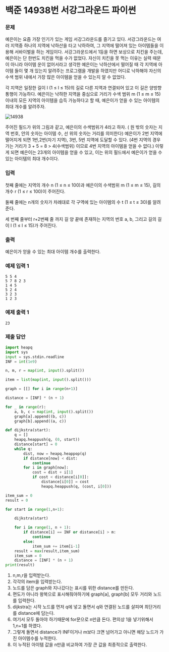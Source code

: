 # 백준 14938번 서강그라운드 파이썬

### 문제

예은이는 요즘 가장 인기가 있는 게임 서강그라운드를 즐기고 있다. 서강그라운드는 여러 지역중 하나의 지역에 낙하산을 타고 낙하하여, 그 지역에 떨어져 있는 아이템들을 이용해 서바이벌을 하는 게임이다. 서강그라운드에서 1등을 하면 보상으로 치킨을 주는데, 예은이는 단 한번도 치킨을 먹을 수가 없었다. 자신이 치킨을 못 먹는 이유는 실력 때문이 아니라 아이템 운이 없어서라고 생각한 예은이는 낙하산에서 떨어질 때 각 지역에 아이템 들이 몇 개 있는지 알려주는 프로그램을 개발을 하였지만 어디로 낙하해야 자신의 수색 범위 내에서 가장 많은 아이템을 얻을 수 있는지 알 수 없었다.

각 지역은 일정한 길이 l (1 ≤ l ≤ 15)의 길로 다른 지역과 연결되어 있고 이 길은 양방향 통행이 가능하다. 예은이는 낙하한 지역을 중심으로 거리가 수색 범위 m (1 ≤ m ≤ 15) 이내의 모든 지역의 아이템을 습득 가능하다고 할 때, 예은이가 얻을 수 있는 아이템의 최대 개수를 알려주자.

![14938](https://upload.acmicpc.net/ef3a5124-833a-42ef-a092-fd658bc8e662/-/preview/)

주어진 필드가 위의 그림과 같고, 예은이의 수색범위가 4라고 하자. ( 원 밖의 숫자는 지역 번호, 안의 숫자는 아이템 수, 선 위의 숫자는 거리를 의미한다) 예은이가 2번 지역에 떨어지게 되면 1번,2번(자기 지역), 3번, 5번 지역에 도달할 수 있다. (4번 지역의 경우 가는 거리가 3 + 5 = 8 > 4(수색범위) 이므로 4번 지역의 아이템을 얻을 수 없다.) 이렇게 되면 예은이는 23개의 아이템을 얻을 수 있고, 이는 위의 필드에서 예은이가 얻을 수 있는 아이템의 최대 개수이다.

### 입력

첫째 줄에는 지역의 개수 n (1 ≤ n ≤ 100)과 예은이의 수색범위 m (1 ≤ m ≤ 15), 길의 개수 r (1 ≤ r ≤ 100)이 주어진다.

둘째 줄에는 n개의 숫자가 차례대로 각 구역에 있는 아이템의 수 t (1 ≤ t ≤ 30)를 알려준다.

세 번째 줄부터 r+2번째 줄 까지 길 양 끝에 존재하는 지역의 번호 a, b, 그리고 길의 길이 l (1 ≤ l ≤ 15)가 주어진다.

### 출력

예은이가 얻을 수 있는 최대 아이템 개수를 출력한다.

### 예제 입력 1

```
5 5 4
5 7 8 2 3
1 4 5
5 2 4
3 2 3
1 2 3
```

### 예제 출력 1

```
23
```

### 제출 답안

```python
import heapq
import sys
input = sys.stdin.readline
INF = int(1e9)

n, m, r = map(int, input().split())

item = list(map(int, input().split()))

graph = [[] for i in range(n+1)]

distance = [INF] * (n + 1)

for _ in range(r):
    a, b, c = map(int, input().split())
    graph[a].append((b, c))
    graph[b].append((a, c))

def dijkstra(start):
    q = []
    heapq.heappush(q, (0, start))
    distance[start] = 0
    while q:
        dist, now = heapq.heappop(q)
        if distance[now] < dist:
            continue
        for i in graph[now]:
            cost = dist + i[1]
            if cost < distance[i[0]]:
                distance[i[0]] = cost
                heapq.heappush(q, (cost, i[0]))

item_sum = 0
result = 0

for start in range(1,n+1):

    dijkstra(start)

    for i in range(1, n + 1):
        if distance[i] == INF or distance[i] > m:
            continue
        else:
            item_sum += item[i-1]
    result = max(result,item_sum)
    item_sum = 0
    distance = [INF] * (n + 1)
print(result)
```

1. n,m,r을 입력받는다.
2. 각각의 item을 입력받는다.
3. 노드를 담은 graph와 지나갔다는 표시를 위한 distance를 만든다.
4. 편도가 아니라 왕복으로 표시해줘야하기에 graph[a], graph[b] 모두 거리와 노드를 입력한다.
5. dijkstra는 시작 노드를 먼저 q에 넣고 돌면서 q와 연결된 노드를 살피며 최단거리를 distance에 담는다.
6. 여기서 모두 돌아야 하기때문에 for문으로 n만큼 돈다. 편의상 1을 넣기위해서 1,n+1를 하였다.
7. 그렇게 돌면서 distance가 INF이거나 m보다 크면 넘어가고 아니면 해당 노드가 가진 아이템수를 누적한다.
8. 이 누적된 아이템 값을 n만큼 비교하여 가장 큰 값을 최종적으로 출력한다.